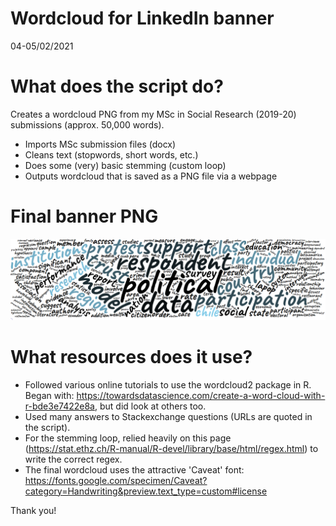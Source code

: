 # Wordcloud for LinkedIn banner
04-05/02/2021

# What does the script do?
Creates a wordcloud PNG from my MSc in Social Research (2019-20) submissions (approx. 50,000 words).

* Imports MSc submission files (docx)
* Cleans text (stopwords, short words, etc.)
* Does some (very) basic stemming (custom loop)
* Outputs wordcloud that is saved as a PNG file via a webpage 

# Final banner PNG
![LinkedIn banner PNG](https://github.com/rdwilkinson/MSc-word-cloud/blob/master/Blue,%20Caveat.png?raw=true)

# What resources does it use?
* Followed various online tutorials to use the wordcloud2 package in R. Began with: https://towardsdatascience.com/create-a-word-cloud-with-r-bde3e7422e8a, but did look at others too. 
* Used many answers to Stackexchange questions (URLs are quoted in the script). 
* For the stemming loop, relied heavily on this page (https://stat.ethz.ch/R-manual/R-devel/library/base/html/regex.html) to write the correct regex.
* The final wordcloud uses the attractive 'Caveat' font: https://fonts.google.com/specimen/Caveat?category=Handwriting&preview.text_type=custom#license

Thank you!

